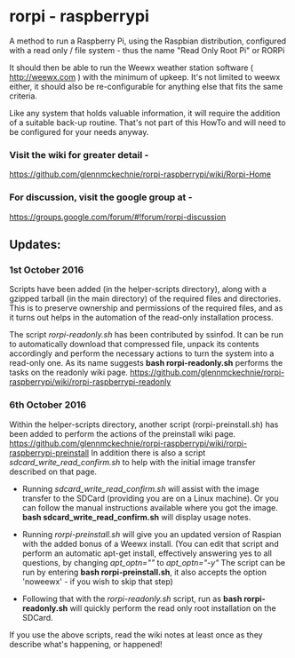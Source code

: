 # rorpi - raspberrypi
A method to run a Raspberry Pi, using the Raspbian distribution, configured with a read only / file system  - thus the name "Read Only Root Pi" or RORPi

It should then be able to run the Weewx weather station software ( http://weewx.com ) with the minimum of upkeep. It's not limited to weewx either, it should also be re-configurable for anything else that fits the same criteria.

Like any system that holds valuable information, it will require the addition of a suitable back-up routine.  That's not part of this HowTo and will need to be configured for your needs anyway.


### Visit the wiki for greater detail -
https://github.com/glennmckechnie/rorpi-raspberrypi/wiki/Rorpi-Home

### For discussion, visit the google group at -
https://groups.google.com/forum/#!forum/rorpi-discussion

## Updates:
### 1st October 2016

Scripts have been added (in the helper-scripts directory), along with a gzipped tarball (in the main directory) of the required files and directories. This is to preserve ownership and permissions of the required files, and as it turns out helps in the automation of the read-only installation process.

The script *rorpi-readonly.sh* has been contributed by ssinfod. It can be run to automatically download that compressed file, unpack its contents accordingly and perform the necessary actions to turn the system into a read-only one. As its name suggests **bash rorpi-readonly.sh** performs the tasks on the readonly wiki page.
https://github.com/glennmckechnie/rorpi-raspberrypi/wiki/rorpi-raspberrypi-readonly

### 6th October 2016

Within the helper-scripts directory, another script (rorpi-preinstall.sh) has been added to perform the actions of the preinstall wiki page.  https://github.com/glennmckechnie/rorpi-raspberrypi/wiki/rorpi-raspberrypi-preinstall
In addition there is also a script *sdcard_write_read_confirm.sh* to help with the initial image transfer described on that page.

* Running *sdcard_write_read_confirm.sh* will assist with the image transfer to the SDCard (providing you are on a Linux machine). Or you can follow the manual instructions available where you got the image. **bash sdcard_write_read_confirm.sh** will display usage notes.

* Running *rorpi-preinstall.sh* will give you an updated version of Raspian with the added bonus of a Weewx install. (You can edit that script and perform an automatic apt-get install, effectively answering yes to all questions, by changing  *apt_optn=""* to *apt_optn="-y"*  The script can be run by entering **bash rorpi-preinstall.sh**, it also accepts the option 'noweewx' - if you wish to skip that step)

* Following that with the *rorpi-readonly.sh* script, run as **bash rorpi-readonly.sh** will quickly perform the read only root installation on the SDCard.

If you use the above scripts, read the wiki notes at least once as they describe what's happening, or happened!


